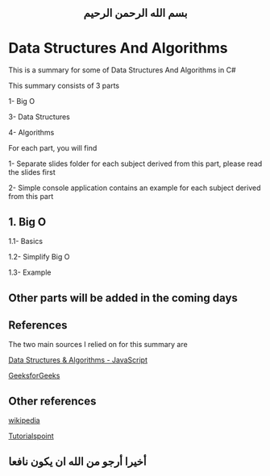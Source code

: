 
 <H2 align="center">
بسم الله الرحمن الرحيم
</h2>


# Data Structures And Algorithms

This is a summary for some of Data Structures And Algorithms in C#

This summary consists of 3 parts 

1- Big O

3- Data Structures

4- Algorithms

For each part, you will find

1- Separate slides folder for each subject derived from this part, please read the slides first

2- Simple console application contains an example for each subject derived from this part

## 1. Big O

   1.1- Basics
   
   1.2- Simplify Big O
   
   1.3- Example
   
## Other parts will be added in the coming days

## References

The two main sources I relied on for this summary are

<a href="https://www.udemy.com/course/data-structures-algorithms-javascript/?utm_source=adwords&utm_medium=udemyads&utm_campaign=DataStructures_v.PROF_la.EN_cc.ROW&utm_content=deal4584&utm_term=_._ag_121857712297_._ad_535397282070_._kw__._de_c_._dm__._pl__._ti_dsa-1187478350545_._li_21458_._pd__._&matchtype=b&gclid=CjwKCAjw7fuJBhBdEiwA2lLMYfvdXOiYBIGE04hdJ_8spgck4FoaYnjdAVm2f-Vl_CvyYIMpAANXgxoCDT8QAvD_BwE">Data Structures & Algorithms - JavaScript</a>

<a href="https://www.geeksforgeeks.org/">GeeksforGeeks</a>

## Other references
<a href="https://www.wikipedia.org/">wikipedia</a>

<a href="https://www.tutorialspoint.com/index.htm">Tutorialspoint</a>

## أخيرا أرجو من الله ان يكون نافعا

